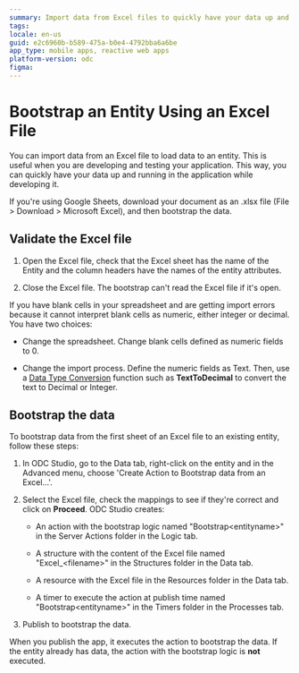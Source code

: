 ```yaml
---
summary: Import data from Excel files to quickly have your data up and running in the application while developing it.
tags: 
locale: en-us
guid: e2c6960b-b589-475a-b0e4-4792bba6a6be
app_type: mobile apps, reactive web apps
platform-version: odc
figma:
---
```


# Bootstrap an Entity Using an Excel File

You can import data from an Excel file to load data to an entity. This is useful when you are developing and testing your application. This way, you can quickly have your data up and running in the application while developing it.

<div class="info" markdown="1">

If you're using Google Sheets, download your document as an .xlsx file (File > Download > Microsoft Excel), and then bootstrap the data. 
</div>

## Validate the Excel file

1. Open the Excel file, check that the Excel sheet has the name of the Entity and the column headers have the names of the entity attributes.

1. Close the Excel file. The bootstrap can't read the Excel file if it's open.

<div class="info" markdown="1">
    
If you have blank cells in your spreadsheet and are getting import errors because it cannot interpret blank cells as numeric, either integer or decimal. You have two choices:

* Change the spreadsheet. Change blank cells defined as numeric fields to 0.

* Change the import process. Define the numeric fields as Text. Then, use a [Data Type Conversion](../data-types.md#data-type-conversions) function such as **TextToDecimal** to convert the text to Decimal or Integer.

</div>

## Bootstrap the data

To bootstrap data from the first sheet of an Excel file to an existing entity, follow these steps:

1. In ODC Studio, go to the Data tab, right-click on the entity and in the Advanced menu, choose 'Create Action to Bootstrap data from an Excel...'. 

1. Select the Excel file, check the mappings to see if they're correct and click on **Proceed**.
    ODC Studio creates:

    * An action with the bootstrap logic named "Bootstrap&lt;entityname&gt;" in the Server Actions folder in the Logic tab.

    * A structure with the content of the Excel file named "Excel_&lt;filename&gt;" in the Structures folder in the Data tab.

    * A resource with the Excel file in the Resources folder in the Data tab.

    * A timer to execute the action at publish time named "Bootstrap&lt;entityname&gt;" in the Timers folder in the Processes tab.

1. Publish to bootstrap the data.

When you publish the app, it executes the action to bootstrap the data. If the entity already has data, the action with the bootstrap logic is **not** executed.
